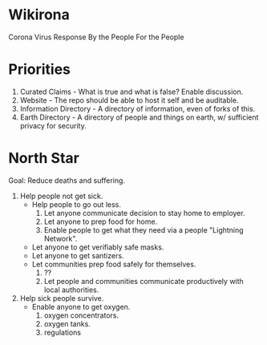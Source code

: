 # Wikirona
Corona Virus Response By the People For the People

# Priorities
1. Curated Claims - What is true and what is false?  Enable discussion.
2. Website - The repo should be able to host it self and be auditable.
3. Information Directory - A directory of information, even of forks of this.
4. Earth Directory - A directory of people and things on earth, w/ sufficient privacy for security.

# North Star
Goal: Reduce deaths and suffering.

1. Help people not get sick.
   * Help people to go out less.
     1. Let anyone communicate decision to stay home to employer.
     2. Let anyone to prep food for home.
     3. Enable people to get what they need via a people "Lightning Network".
   * Let anyone to get verifiably safe masks.
   * Let anyone to get santizers.
   * Let communities prep food safely for themselves.
     1. ??
     2. Let people and communities communicate productively with local authorities.
2. Help sick people survive.
   * Enable anyone to get oxygen.
     1. oxygen concentrators.
     2. oxygen tanks.
     3. regulations
